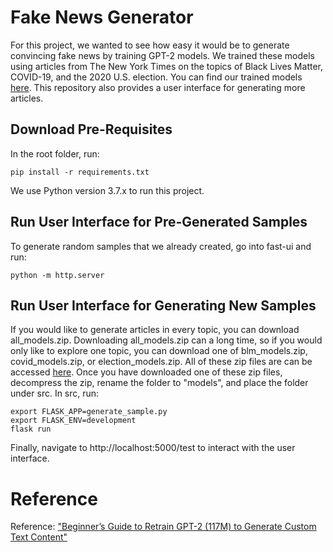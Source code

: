 # Fake News Generator

For this project, we wanted to see how easy it would be to generate convincing fake news by training GPT-2 models. We trained these models using articles from The New York Times on the topics of Black Lives Matter, COVID-19, and the 2020 U.S. election. You can find our trained models [here](https://drive.google.com/drive/folders/13xBv1TngYsshuoaZ2vwv1VmCwclc46zx?usp=sharing). This repository also provides a user interface for generating more articles.

## Download Pre-Requisites

In the root folder, run:
```
pip install -r requirements.txt
```
We use Python version 3.7.x to run this project.

## Run User Interface for Pre-Generated Samples

To generate random samples that we already created, go into fast-ui and run:
```
python -m http.server
```

## Run User Interface for Generating New Samples

If you would like to generate articles in every topic, you can download all_models.zip. Downloading all_models.zip can a long time, so if you would only like to explore one topic, you can download one of blm_models.zip, covid_models.zip, or election_models.zip. All of these zip files are can be accessed [here](https://drive.google.com/drive/folders/13xBv1TngYsshuoaZ2vwv1VmCwclc46zx?usp=sharing). Once you have downloaded one of these zip files, decompress the zip, rename the folder to "models", and place the folder under src. In src, run:
```
export FLASK_APP=generate_sample.py
export FLASK_ENV=development
flask run
```
Finally, navigate to http://localhost:5000/test to interact with the user interface.

# Reference

Reference: ["Beginner’s Guide to Retrain GPT-2 (117M) to Generate Custom Text Content"](https://medium.com/@ngwaifoong92/beginners-guide-to-retrain-gpt-2-117m-to-generate-custom-text-content-8bb5363d8b7f)
